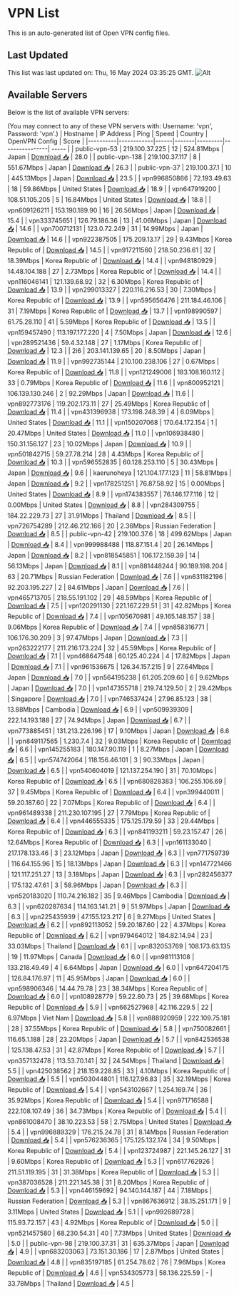 # VPN List

This is an auto-generated list of Open VPN config files.

## Last Updated

This list was last updated on: Thu, 16 May 2024 03:35:25 GMT.
![Alt](https://repobeats.axiom.co/api/embed/186b98318ef1479477931607c1ad7d823f12451f.svg "Repobeats analytics image")

## Available Servers

Below is the list of available VPN servers:

(You may connect to any of these VPN servers with: Username: 'vpn', Password: 'vpn'.)
| Hostname | IP Address | Ping | Speed | Country | OpenVPN Config | Score |
|----------|------------|------|-------|---------|----------------| ----- |
| public-vpn-53 | 219.100.37.225 | 12 | 524.81Mbps | Japan | [Download 📥](./configs/server_0_JP.ovpn) | 28.0 |
| public-vpn-138 | 219.100.37.117 | 8 | 551.67Mbps | Japan | [Download 📥](./configs/server_1_JP.ovpn) | 26.3 |
| public-vpn-37 | 219.100.37.1 | 10 | 445.13Mbps | Japan | [Download 📥](./configs/server_2_JP.ovpn) | 23.5 |
| vpn996850866 | 72.193.49.63 | 18 | 59.86Mbps | United States | [Download 📥](./configs/server_3_US.ovpn) | 18.9 |
| vpn647919200 | 108.51.105.205 | 5 | 16.84Mbps | United States | [Download 📥](./configs/server_4_US.ovpn) | 18.8 |
| vpn609126211 | 153.190.189.90 | 16 | 26.56Mbps | Japan | [Download 📥](./configs/server_5_JP.ovpn) | 15.4 |
| vpn333745651 | 126.79.186.36 | 13 | 41.06Mbps | Japan | [Download 📥](./configs/server_6_JP.ovpn) | 14.6 |
| vpn700712131 | 123.0.72.249 | 31 | 14.99Mbps | Japan | [Download 📥](./configs/server_7_JP.ovpn) | 14.6 |
| vpn922387505 | 175.209.13.17 | 29 | 9.43Mbps | Korea Republic of | [Download 📥](./configs/server_8_KR.ovpn) | 14.5 |
| vpn917211560 | 218.50.236.61 | 32 | 18.39Mbps | Korea Republic of | [Download 📥](./configs/server_9_KR.ovpn) | 14.4 |
| vpn948180929 | 14.48.104.188 | 27 | 2.73Mbps | Korea Republic of | [Download 📥](./configs/server_10_KR.ovpn) | 14.4 |
| vpn116046141 | 121.139.68.92 | 32 | 6.30Mbps | Korea Republic of | [Download 📥](./configs/server_11_KR.ovpn) | 13.9 |
| vpn299013327 | 220.116.216.53 | 30 | 7.30Mbps | Korea Republic of | [Download 📥](./configs/server_12_KR.ovpn) | 13.9 |
| vpn595656476 | 211.184.46.106 | 31 | 7.19Mbps | Korea Republic of | [Download 📥](./configs/server_13_KR.ovpn) | 13.7 |
| vpn198990597 | 61.75.28.110 | 41 | 5.59Mbps | Korea Republic of | [Download 📥](./configs/server_14_KR.ovpn) | 13.5 |
| vpn159457490 | 113.197.177.220 | 4 | 7.50Mbps | Japan | [Download 📥](./configs/server_15_JP.ovpn) | 12.6 |
| vpn289521436 | 59.4.32.148 | 27 | 1.17Mbps | Korea Republic of | [Download 📥](./configs/server_16_KR.ovpn) | 12.3 |
| 2i6 | 203.141.139.65 | 20 | 8.50Mbps | Japan | [Download 📥](./configs/server_17_JP.ovpn) | 11.9 |
| vpn992735144 | 210.100.238.106 | 27 | 0.67Mbps | Korea Republic of | [Download 📥](./configs/server_18_KR.ovpn) | 11.8 |
| vpn121249006 | 183.108.160.112 | 33 | 0.79Mbps | Korea Republic of | [Download 📥](./configs/server_19_KR.ovpn) | 11.6 |
| vpn800952121 | 106.139.130.246 | 2 | 92.29Mbps | Japan | [Download 📥](./configs/server_20_JP.ovpn) | 11.6 |
| vpn892773176 | 119.202.173.11 | 27 | 25.49Mbps | Korea Republic of | [Download 📥](./configs/server_21_KR.ovpn) | 11.4 |
| vpn431396938 | 173.198.248.39 | 4 | 6.09Mbps | United States | [Download 📥](./configs/server_22_US.ovpn) | 11.1 |
| vpn150207068 | 170.64.172.154 | 1 | 20.47Mbps | United States | [Download 📥](./configs/server_23_US.ovpn) | 11.0 |
| vpn106938480 | 150.31.156.127 | 23 | 10.02Mbps | Japan | [Download 📥](./configs/server_24_JP.ovpn) | 10.9 |
| vpn501842715 | 59.27.78.214 | 28 | 4.43Mbps | Korea Republic of | [Download 📥](./configs/server_25_KR.ovpn) | 10.3 |
| vpn596552835 | 60.128.253.110 | 5 | 30.43Mbps | Japan | [Download 📥](./configs/server_26_JP.ovpn) | 9.6 |
| kaerunoheya | 121.104.177.123 | 11 | 58.81Mbps | Japan | [Download 📥](./configs/server_27_JP.ovpn) | 9.2 |
| vpn178251251 | 76.87.58.92 | 15 | 0.00Mbps | United States | [Download 📥](./configs/server_28_US.ovpn) | 8.9 |
| vpn174383557 | 76.146.177.116 | 12 | 0.00Mbps | United States | [Download 📥](./configs/server_29_US.ovpn) | 8.8 |
| vpn284309755 | 184.22.229.73 | 27 | 31.91Mbps | Thailand | [Download 📥](./configs/server_30_TH.ovpn) | 8.5 |
| vpn726754289 | 212.46.212.166 | 20 | 2.36Mbps | Russian Federation | [Download 📥](./configs/server_31_RU.ovpn) | 8.5 |
| public-vpn-42 | 219.100.37.6 | 18 | 499.62Mbps | Japan | [Download 📥](./configs/server_32_JP.ovpn) | 8.4 |
| vpn999988488 | 118.87.151.4 | 20 | 26.14Mbps | Japan | [Download 📥](./configs/server_33_JP.ovpn) | 8.2 |
| vpn818545851 | 106.172.159.39 | 14 | 56.13Mbps | Japan | [Download 📥](./configs/server_34_JP.ovpn) | 8.1 |
| vpn881448244 | 90.189.198.204 | 63 | 20.71Mbps | Russian Federation | [Download 📥](./configs/server_35_RU.ovpn) | 7.6 |
| vpn631182196 | 92.203.195.227 | 2 | 84.61Mbps | Japan | [Download 📥](./configs/server_36_JP.ovpn) | 7.6 |
| vpn465713705 | 218.55.191.102 | 29 | 48.59Mbps | Korea Republic of | [Download 📥](./configs/server_37_KR.ovpn) | 7.5 |
| vpn120291130 | 221.167.229.51 | 31 | 42.82Mbps | Korea Republic of | [Download 📥](./configs/server_38_KR.ovpn) | 7.4 |
| vpn105670981 | 49.165.148.157 | 38 | 9.06Mbps | Korea Republic of | [Download 📥](./configs/server_39_KR.ovpn) | 7.4 |
| vpn858316771 | 106.176.30.209 | 3 | 97.47Mbps | Japan | [Download 📥](./configs/server_40_JP.ovpn) | 7.3 |
| vpn263222177 | 211.216.173.224 | 32 | 45.59Mbps | Korea Republic of | [Download 📥](./configs/server_41_KR.ovpn) | 7.1 |
| vpn468647548 | 60.125.40.224 | 4 | 17.82Mbps | Japan | [Download 📥](./configs/server_42_JP.ovpn) | 7.1 |
| vpn961536675 | 126.34.157.215 | 9 | 27.64Mbps | Japan | [Download 📥](./configs/server_43_JP.ovpn) | 7.0 |
| vpn564195238 | 61.205.209.60 | 6 | 9.62Mbps | Japan | [Download 📥](./configs/server_44_JP.ovpn) | 7.0 |
| vpn147355718 | 219.74.129.50 | 2 | 29.42Mbps | Singapore | [Download 📥](./configs/server_45_SG.ovpn) | 7.0 |
| vpn746537424 | 27.96.85.123 | 38 | 13.88Mbps | Cambodia | [Download 📥](./configs/server_46_KH.ovpn) | 6.9 |
| vpn509939309 | 222.14.193.188 | 27 | 74.94Mbps | Japan | [Download 📥](./configs/server_47_JP.ovpn) | 6.7 |
| vpn773885451 | 131.213.226.196 | 17 | 9.10Mbps | Japan | [Download 📥](./configs/server_48_JP.ovpn) | 6.6 |
| vpn849117565 | 1.230.7.4 | 32 | 9.03Mbps | Korea Republic of | [Download 📥](./configs/server_49_KR.ovpn) | 6.6 |
| vpn145255183 | 180.147.90.119 | 1 | 8.27Mbps | Japan | [Download 📥](./configs/server_50_JP.ovpn) | 6.5 |
| vpn574742064 | 118.156.46.101 | 3 | 90.33Mbps | Japan | [Download 📥](./configs/server_51_JP.ovpn) | 6.5 |
| vpn540604019 | 121.137.254.190 | 31 | 70.10Mbps | Korea Republic of | [Download 📥](./configs/server_52_KR.ovpn) | 6.5 |
| vpn680828383 | 106.255.106.69 | 37 | 9.45Mbps | Korea Republic of | [Download 📥](./configs/server_53_KR.ovpn) | 6.4 |
| vpn399440011 | 59.20.187.60 | 22 | 7.07Mbps | Korea Republic of | [Download 📥](./configs/server_54_KR.ovpn) | 6.4 |
| vpn961489338 | 211.230.107.195 | 27 | 7.79Mbps | Korea Republic of | [Download 📥](./configs/server_55_KR.ovpn) | 6.4 |
| vpn446555335 | 175.125.179.59 | 33 | 29.44Mbps | Korea Republic of | [Download 📥](./configs/server_56_KR.ovpn) | 6.3 |
| vpn841193211 | 59.23.157.47 | 26 | 12.64Mbps | Korea Republic of | [Download 📥](./configs/server_57_KR.ovpn) | 6.3 |
| vpn161133040 | 217.178.133.46 | 3 | 23.12Mbps | Japan | [Download 📥](./configs/server_58_JP.ovpn) | 6.3 |
| vpn771759739 | 116.64.155.96 | 15 | 18.13Mbps | Japan | [Download 📥](./configs/server_59_JP.ovpn) | 6.3 |
| vpn147721466 | 121.117.251.27 | 13 | 3.18Mbps | Japan | [Download 📥](./configs/server_60_JP.ovpn) | 6.3 |
| vpn282456377 | 175.132.47.61 | 3 | 58.96Mbps | Japan | [Download 📥](./configs/server_61_JP.ovpn) | 6.3 |
| vpn520183020 | 110.74.216.182 | 35 | 9.46Mbps | Cambodia | [Download 📥](./configs/server_62_KH.ovpn) | 6.3 |
| vpn620287634 | 114.163.141.21 | 9 | 51.97Mbps | Japan | [Download 📥](./configs/server_63_JP.ovpn) | 6.3 |
| vpn225435939 | 47.155.123.217 | 6 | 9.27Mbps | United States | [Download 📥](./configs/server_64_US.ovpn) | 6.2 |
| vpn892113052 | 59.20.187.60 | 22 | 4.37Mbps | Korea Republic of | [Download 📥](./configs/server_65_KR.ovpn) | 6.2 |
| vpn979464012 | 184.82.14.94 | 23 | 33.03Mbps | Thailand | [Download 📥](./configs/server_66_TH.ovpn) | 6.1 |
| vpn832053769 | 108.173.63.135 | 19 | 11.97Mbps | Canada | [Download 📥](./configs/server_67_CA.ovpn) | 6.0 |
| vpn981113108 | 133.218.49.49 | 4 | 6.64Mbps | Japan | [Download 📥](./configs/server_68_JP.ovpn) | 6.0 |
| vpn647204175 | 126.84.176.97 | 11 | 45.95Mbps | Japan | [Download 📥](./configs/server_69_JP.ovpn) | 6.0 |
| vpn598906346 | 14.44.79.78 | 23 | 38.34Mbps | Korea Republic of | [Download 📥](./configs/server_70_KR.ovpn) | 6.0 |
| vpn108928779 | 59.22.80.73 | 25 | 39.68Mbps | Korea Republic of | [Download 📥](./configs/server_71_KR.ovpn) | 5.9 |
| vpn662527968 | 42.116.229.5 | 22 | 6.97Mbps | Viet Nam | [Download 📥](./configs/server_72_VN.ovpn) | 5.8 |
| vpn888920959 | 222.109.75.181 | 28 | 37.55Mbps | Korea Republic of | [Download 📥](./configs/server_73_KR.ovpn) | 5.8 |
| vpn750082661 | 116.65.1.188 | 28 | 23.20Mbps | Japan | [Download 📥](./configs/server_74_JP.ovpn) | 5.7 |
| vpn842536538 | 125.138.47.53 | 31 | 42.87Mbps | Korea Republic of | [Download 📥](./configs/server_75_KR.ovpn) | 5.7 |
| vpn357132478 | 113.53.70.141 | 32 | 24.54Mbps | Thailand | [Download 📥](./configs/server_76_TH.ovpn) | 5.5 |
| vpn425038562 | 218.159.228.85 | 33 | 4.10Mbps | Korea Republic of | [Download 📥](./configs/server_77_KR.ovpn) | 5.5 |
| vpn503044801 | 116.127.96.83 | 35 | 32.19Mbps | Korea Republic of | [Download 📥](./configs/server_78_KR.ovpn) | 5.4 |
| vpn543102667 | 1.254.169.74 | 36 | 35.92Mbps | Korea Republic of | [Download 📥](./configs/server_79_KR.ovpn) | 5.4 |
| vpn971716588 | 222.108.107.49 | 36 | 34.73Mbps | Korea Republic of | [Download 📥](./configs/server_80_KR.ovpn) | 5.4 |
| vpn861008470 | 38.10.223.53 | 58 | 2.75Mbps | United States | [Download 📥](./configs/server_81_US.ovpn) | 5.4 |
| vpn996889329 | 176.215.24.78 | 31 | 8.14Mbps | Russian Federation | [Download 📥](./configs/server_82_RU.ovpn) | 5.4 |
| vpn576236365 | 175.125.132.174 | 34 | 9.50Mbps | Korea Republic of | [Download 📥](./configs/server_83_KR.ovpn) | 5.4 |
| vpn123724987 | 221.145.26.127 | 31 | 9.60Mbps | Korea Republic of | [Download 📥](./configs/server_84_KR.ovpn) | 5.3 |
| vpn617762926 | 211.51.119.195 | 31 | 31.38Mbps | Korea Republic of | [Download 📥](./configs/server_85_KR.ovpn) | 5.3 |
| vpn387036528 | 211.221.145.38 | 31 | 8.20Mbps | Korea Republic of | [Download 📥](./configs/server_86_KR.ovpn) | 5.3 |
| vpn446159692 | 94.140.144.187 | 44 | 7.18Mbps | Russian Federation | [Download 📥](./configs/server_87_RU.ovpn) | 5.3 |
| vpn867636912 | 38.15.251.171 | 9 | 3.11Mbps | United States | [Download 📥](./configs/server_88_US.ovpn) | 5.1 |
| vpn992689728 | 115.93.72.157 | 43 | 4.92Mbps | Korea Republic of | [Download 📥](./configs/server_89_KR.ovpn) | 5.0 |
| vpn521457580 | 68.230.54.31 | 40 | 7.73Mbps | United States | [Download 📥](./configs/server_90_US.ovpn) | 5.0 |
| public-vpn-98 | 219.100.37.31 | 31 | 635.37Mbps | Japan | [Download 📥](./configs/server_91_JP.ovpn) | 4.9 |
| vpn683203063 | 73.151.30.186 | 17 | 2.87Mbps | United States | [Download 📥](./configs/server_92_US.ovpn) | 4.8 |
| vpn835197185 | 61.254.78.62 | 76 | 7.96Mbps | Korea Republic of | [Download 📥](./configs/server_93_KR.ovpn) | 4.6 |
| vpn534305773 | 58.136.225.59 | - | 33.78Mbps | Thailand | [Download 📥](./configs/server_94_TH.ovpn) | 4.5 |
